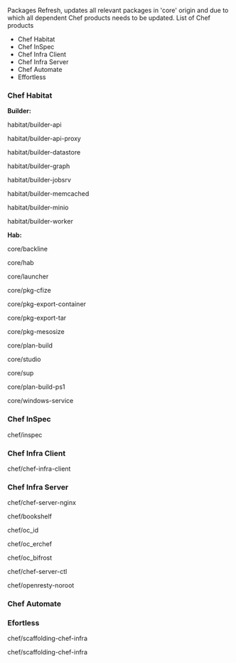 Packages Refresh, updates all relevant packages in 'core' origin and due to which all dependent Chef products needs to be updated. List of Chef products

* Chef Habitat
* Chef InSpec
* Chef Infra Client
* Chef Infra Server
* Chef Automate
* Effortless

### Chef Habitat
**Builder:**

habitat/builder-api

habitat/builder-api-proxy

habitat/builder-datastore

habitat/builder-graph

habitat/builder-jobsrv

habitat/builder-memcached

habitat/builder-minio

habitat/builder-worker

**Hab:**

core/backline

core/hab

core/launcher

core/pkg-cfize

core/pkg-export-container

core/pkg-export-tar

core/pkg-mesosize

core/plan-build

core/studio

core/sup

core/plan-build-ps1

core/windows-service

### Chef InSpec

chef/inspec

### Chef Infra Client

chef/chef-infra-client

### Chef Infra Server

chef/chef-server-nginx

chef/bookshelf

chef/oc_id

chef/oc_erchef

chef/oc_bifrost

chef/chef-server-ctl

chef/openresty-noroot

### Chef Automate
### Efortless

chef/scaffolding-chef-infra

chef/scaffolding-chef-infra

